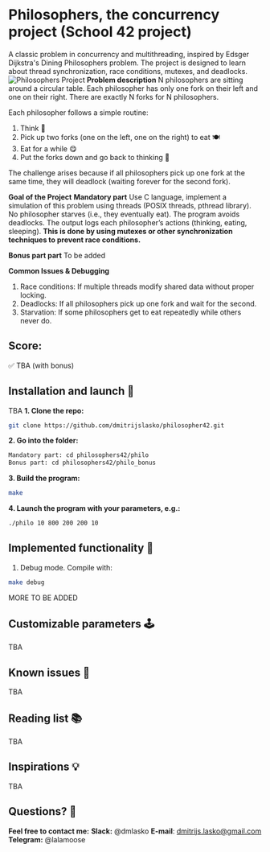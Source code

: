 # Philosophers, the concurrency project (School 42 project)
A classic problem in concurrency and multithreading, inspired by Edsger Dijkstra's Dining Philosophers problem.
The project is designed to learn about thread synchronization, race conditions, mutexes, and deadlocks.
![Philosophers Project](https://raw.githubusercontent.com/yourusername/philo42/main/assets/philosophers.png)
**Problem description**
N philosophers are sitting around a circular table.
Each philosopher has only one fork on their left and one on their right.
There are exactly N forks for N philosophers.

Each philosopher follows a simple routine:
1. Think 🤔
1. Pick up two forks (one on the left, one on the right) to eat 🍽️
1. Eat for a while 😋
1. Put the forks down and go back to thinking 🔄

The challenge arises because if all philosophers pick up one fork at the same time, they will deadlock (waiting forever for the second fork).

**Goal of the Project**
**Mandatory part**
Use C language, implement a simulation of this problem using threads (POSIX threads, pthread library).
No philosopher starves (i.e., they eventually eat).
The program avoids deadlocks.
The output logs each philosopher’s actions (thinking, eating, sleeping).
**This is done by using mutexes or other synchronization techniques to prevent race conditions.**

**Bonus part part**
To be added

**Common Issues & Debugging**
1. Race conditions: If multiple threads modify shared data without proper locking.
1. Deadlocks: If all philosophers pick up one fork and wait for the second.
1. Starvation: If some philosophers get to eat repeatedly while others never do.

## Score:
✅ TBA (with bonus)

<!--![42.fdf map](./_img/fdf-header-image-min.png)-->

## Installation and launch 🚀
TBA
**1. Clone the repo:**
```bash
git clone https://github.com/dmitrijslasko/philosopher42.git
```
**2. Go into the folder:**
```bash
Mandatory part: cd philosophers42/philo
Bonus part:	cd philosophers42/philo_bonus
```
**3. Build the program:**
```bash
make
```
**4. Launch the program with your parameters, e.g.:**
```bash
./philo 10 800 200 200 10
```

## Implemented functionality 🤖
1. Debug mode. Compile with:
```bash
make debug
```
MORE TO BE ADDED
<!--![fdf-demo](https://github.com/dmitrijslasko/42-assets/blob/d9ae0a69c1fc9aea10fa920e7ee1ba405123e805/fdf/dmlasko-fdf-demo-v2.gif?raw=true)
1. Welcome screen (not allowed by the project's subject, but using it via a workaround in the Makefile)
1. Mouse / keyboard rotation and zoom
1. Map height & color information parser
1. Height scaling
1. Relative height color output (with easily customizable color schemes)
1. Control panel overlay
1. Control panel language switch (English, German)
1. 2 projections: Isometric / parallel
1. Rotation angle information panel
1. Special visual admin mode
1. Show / hide nodes (not shown in the GIF above)-->

## Customizable parameters 🕹️
TBA
<!--* Zoom: Scroll or [+] / [-]
* Move: Hold left mouse button or Arrows
* Flatten / raise height: [\[] / [\]]
* Rotate: Hold right mouse button & Move
* X-Axis - [Q] / [W]
* Y-Axis - [A] / [S]
* Z-Axis - [Z] / [W]
* Switch projections: ISO: [I], Parallel: [P]
* Show / hide nodes: [N]
* Reset view: [R]
* Map colors: [1][2][3]
* Secret admin mode: [/]-->

## Known issues 🚨
TBA
<!--1. macOS not working out of the box (the project was written on Linux Ubuntu)
1. Lack of z-buffer – resulting in line overlay problems (best seen on big maps like ./maps/t1.fdf)
1. Due to the limitation of the MLX library, the control panel text is output to the window, not the image.
This sometimes results in blinking (because of the constant rerendering).
However, it perfectly shows why we should use the image pre-render for the main part of the program.
It's best to reimplement this functionality with using an XPM image-->

## Reading list 📚
TBA
<!--1. Getting started with the minilibx
https://aurelienbrabant.fr/blog/getting-started-with-the-minilibx-->

## Inspirations 💡
TBA
<!--1. Awesome project with implemented spherical projection
https://github.com/ailopez-o/42Barcelona-FdF
2. A simple project that works on MacOS (was a great starting point for me, helping to implement mouse rotations)
https://github.com/VBrazhnik/FdF
3. This article mentions using an XPM image for the control panel
https://medium.com/@amehri_tarik/fdf-42-a-detailed-walkthrough-7184cca317fc-->

## Questions? 🤔
**Feel free to contact me:**
**Slack:** @dmlasko
**E-mail**: dmitrijs.lasko@gmail.com
**Telegram:** @lalamoose
